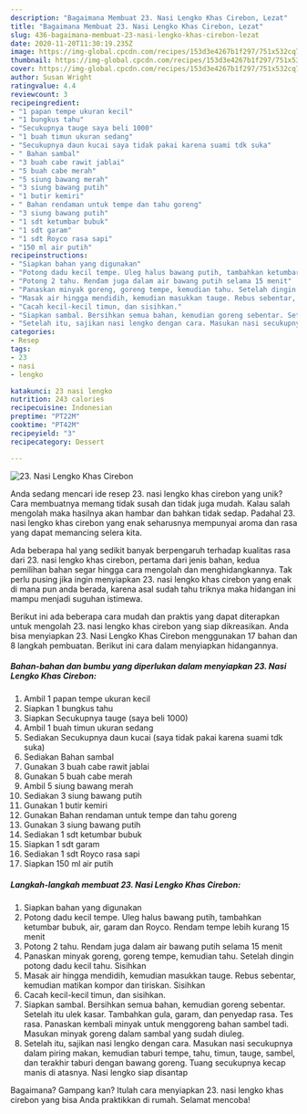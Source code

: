 ```yaml
---
description: "Bagaimana Membuat 23. Nasi Lengko Khas Cirebon, Lezat"
title: "Bagaimana Membuat 23. Nasi Lengko Khas Cirebon, Lezat"
slug: 436-bagaimana-membuat-23-nasi-lengko-khas-cirebon-lezat
date: 2020-11-20T11:30:19.235Z
image: https://img-global.cpcdn.com/recipes/153d3e4267b1f297/751x532cq70/23-nasi-lengko-khas-cirebon-foto-resep-utama.jpg
thumbnail: https://img-global.cpcdn.com/recipes/153d3e4267b1f297/751x532cq70/23-nasi-lengko-khas-cirebon-foto-resep-utama.jpg
cover: https://img-global.cpcdn.com/recipes/153d3e4267b1f297/751x532cq70/23-nasi-lengko-khas-cirebon-foto-resep-utama.jpg
author: Susan Wright
ratingvalue: 4.4
reviewcount: 3
recipeingredient:
- "1 papan tempe ukuran kecil"
- "1 bungkus tahu"
- "Secukupnya tauge saya beli 1000"
- "1 buah timun ukuran sedang"
- "Secukupnya daun kucai saya tidak pakai karena suami tdk suka"
- " Bahan sambal"
- "3 buah cabe rawit jablai"
- "5 buah cabe merah"
- "5 siung bawang merah"
- "3 siung bawang putih"
- "1 butir kemiri"
- " Bahan rendaman untuk tempe dan tahu goreng"
- "3 siung bawang putih"
- "1 sdt ketumbar bubuk"
- "1 sdt garam"
- "1 sdt Royco rasa sapi"
- "150 ml air putih"
recipeinstructions:
- "Siapkan bahan yang digunakan"
- "Potong dadu kecil tempe. Uleg halus bawang putih, tambahkan ketumbar bubuk, air, garam dan Royco. Rendam tempe lebih kurang 15 menit"
- "Potong 2 tahu. Rendam juga dalam air bawang putih selama 15 menit"
- "Panaskan minyak goreng, goreng tempe, kemudian tahu. Setelah dingin potong dadu kecil tahu. Sisihkan"
- "Masak air hingga mendidih, kemudian masukkan tauge. Rebus sebentar, kemudian matikan kompor dan tiriskan. Sisihkan"
- "Cacah kecil-kecil timun, dan sisihkan."
- "Siapkan sambal. Bersihkan semua bahan, kemudian goreng sebentar. Setelah itu ulek kasar. Tambahkan gula, garam, dan penyedap rasa. Tes rasa. Panaskan kembali minyak untuk menggoreng bahan sambel tadi. Masukan minyak goreng dalam sambal yang sudah diuleg."
- "Setelah itu, sajikan nasi lengko dengan cara. Masukan nasi secukupnya dalam piring makan, kemudian taburi tempe, tahu, timun, tauge, sambel, dan terakhir taburi dengan bawang goreng. Tuang secukupnya kecap manis di atasnya. Nasi lengko siap disantap"
categories:
- Resep
tags:
- 23
- nasi
- lengko

katakunci: 23 nasi lengko 
nutrition: 243 calories
recipecuisine: Indonesian
preptime: "PT22M"
cooktime: "PT42M"
recipeyield: "3"
recipecategory: Dessert

---
```



![23. Nasi Lengko Khas Cirebon](https://img-global.cpcdn.com/recipes/153d3e4267b1f297/751x532cq70/23-nasi-lengko-khas-cirebon-foto-resep-utama.jpg)

Anda sedang mencari ide resep 23. nasi lengko khas cirebon yang unik? Cara membuatnya memang tidak susah dan tidak juga mudah. Kalau salah mengolah maka hasilnya akan hambar dan bahkan tidak sedap. Padahal 23. nasi lengko khas cirebon yang enak seharusnya mempunyai aroma dan rasa yang dapat memancing selera kita.



Ada beberapa hal yang sedikit banyak berpengaruh terhadap kualitas rasa dari 23. nasi lengko khas cirebon, pertama dari jenis bahan, kedua pemilihan bahan segar hingga cara mengolah dan menghidangkannya. Tak perlu pusing jika ingin menyiapkan 23. nasi lengko khas cirebon yang enak di mana pun anda berada, karena asal sudah tahu triknya maka hidangan ini mampu menjadi suguhan istimewa.


Berikut ini ada beberapa cara mudah dan praktis yang dapat diterapkan untuk mengolah 23. nasi lengko khas cirebon yang siap dikreasikan. Anda bisa menyiapkan 23. Nasi Lengko Khas Cirebon menggunakan 17 bahan dan 8 langkah pembuatan. Berikut ini cara dalam menyiapkan hidangannya.

<!--inarticleads1-->

##### Bahan-bahan dan bumbu yang diperlukan dalam menyiapkan 23. Nasi Lengko Khas Cirebon:

1. Ambil 1 papan tempe ukuran kecil
1. Siapkan 1 bungkus tahu
1. Siapkan Secukupnya tauge (saya beli 1000)
1. Ambil 1 buah timun ukuran sedang
1. Sediakan Secukupnya daun kucai (saya tidak pakai karena suami tdk suka)
1. Sediakan  Bahan sambal
1. Gunakan 3 buah cabe rawit jablai
1. Gunakan 5 buah cabe merah
1. Ambil 5 siung bawang merah
1. Sediakan 3 siung bawang putih
1. Gunakan 1 butir kemiri
1. Gunakan  Bahan rendaman untuk tempe dan tahu goreng
1. Gunakan 3 siung bawang putih
1. Sediakan 1 sdt ketumbar bubuk
1. Siapkan 1 sdt garam
1. Sediakan 1 sdt Royco rasa sapi
1. Siapkan 150 ml air putih




<!--inarticleads2-->

##### Langkah-langkah membuat 23. Nasi Lengko Khas Cirebon:

1. Siapkan bahan yang digunakan
1. Potong dadu kecil tempe. Uleg halus bawang putih, tambahkan ketumbar bubuk, air, garam dan Royco. Rendam tempe lebih kurang 15 menit
1. Potong 2 tahu. Rendam juga dalam air bawang putih selama 15 menit
1. Panaskan minyak goreng, goreng tempe, kemudian tahu. Setelah dingin potong dadu kecil tahu. Sisihkan
1. Masak air hingga mendidih, kemudian masukkan tauge. Rebus sebentar, kemudian matikan kompor dan tiriskan. Sisihkan
1. Cacah kecil-kecil timun, dan sisihkan.
1. Siapkan sambal. Bersihkan semua bahan, kemudian goreng sebentar. Setelah itu ulek kasar. Tambahkan gula, garam, dan penyedap rasa. Tes rasa. Panaskan kembali minyak untuk menggoreng bahan sambel tadi. Masukan minyak goreng dalam sambal yang sudah diuleg.
1. Setelah itu, sajikan nasi lengko dengan cara. Masukan nasi secukupnya dalam piring makan, kemudian taburi tempe, tahu, timun, tauge, sambel, dan terakhir taburi dengan bawang goreng. Tuang secukupnya kecap manis di atasnya. Nasi lengko siap disantap




Bagaimana? Gampang kan? Itulah cara menyiapkan 23. nasi lengko khas cirebon yang bisa Anda praktikkan di rumah. Selamat mencoba!
